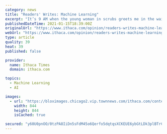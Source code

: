 ```yaml
---
category: news
title: "Readers' Writes: Machine Learning"
excerpt: "It’s 9 AM when the young woman in scrubs greets me in the waiting room. Erica is armed with an instant read thermometer. She points it at my forehead and,"
publishedDateTime: 2021-01-15T18:39:00Z
originalUrl: "https://www.ithaca.com/opinion/readers-writes-machine-learning/article_e37eca1a-5760-11eb-9490-eb48810b64ac.html"
webUrl: "https://www.ithaca.com/opinion/readers-writes-machine-learning/article_e37eca1a-5760-11eb-9490-eb48810b64ac.html"
type: article
quality: 39
heat: 39
published: false

provider:
  name: Ithaca Times
  domain: ithaca.com

topics:
  - Machine Learning
  - AI

images:
  - url: "https://bloximages.chicago2.vip.townnews.com/ithaca.com/content/tncms/custom/image/9294cb02-0ea8-11e9-8d51-e30ab87fb38b.jpg"
    width: 844
    height: 844
    isCached: true

secured: "y60U0pnOO/0tzPA8IiDn5sFdM45o6Qerfo5dqtqsXCKEUE6ybGtLDk3plBTrCZvNb14X81QeO9t8q8r2I/s19aAoMmwnHHmspOq0i4VGaJNUmnUD5OcWvqTW6n+M2cswX6IHQrzX9nWp/ZuHnAc26oR9tLoWWrBSXPSoA9P2GZPff8G3Oszqtud2Nayi+ZJf4TKikXChZ19MveFLAFO9hOoU1f+okMUGqB2yO3Xt6iuuPW7eti/bOK3XzFkzWHkO27Gr7zfWak3SPR3pSCLqT1I2YCjizWvWFLoAI/6DCZ99vaBjQ0TU/BFaiS22fHXueZ0YwY82XE3wYh6TGHlGKUZLAYdslk8Mm8tEgtfAFWg=;t9NPy9LkirUKStXOpdITbw=="
---
```



